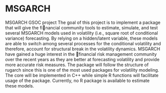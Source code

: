 # MSGARCH
MSGARCH GSOC project
The goal of this project is to implement a package that will give the financial community tools to estimate,
simulate, and test several MSGARCH models used in volatility (i.e., square root of conditional variance) forecasting.
By relying on a hidden/latent variable, these models are able to switch among several processes for the conditional
volatility and therefore, account for structural break in the volatility dynamics. MSGARCH have gained a huge interest 
in the financial risk management community over the recent years as they are better at forecasting volatility and provide
more accurate risk measures. The package will follow the structure of rugarch since this is one of the most used packages
for volatility modeling. The core will be implemented in C++ while simple R functions will facilitate usage of the package.
Currently, no R package is available to estimate these models.
